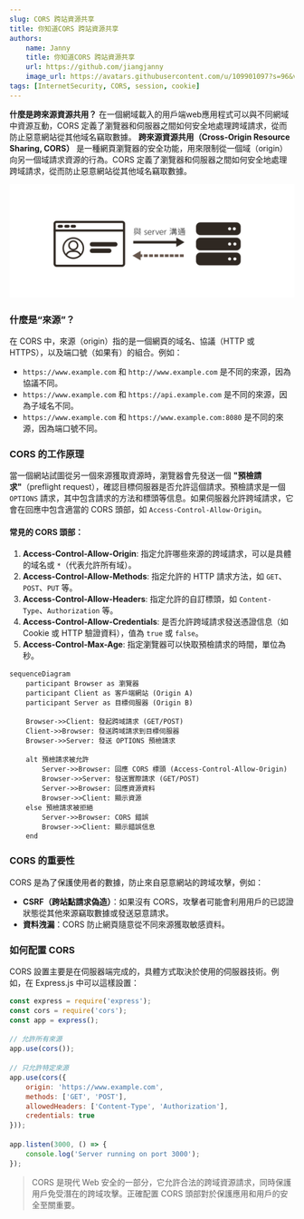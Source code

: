 ```yaml
---
slug: CORS 跨站資源共享
title: 你知道CORS 跨站資源共享
authors:
    name: Janny
    title: 你知道CORS 跨站資源共享
    url: https://github.com/jiangjanny
    image_url: https://avatars.githubusercontent.com/u/109901097?s=96&v=4
tags: [InternetSecurity, CORS, session, cookie]
---
```


**什麼是跨來源資源共用？**
在一個網域載入的用戶端web應用程式可以與不同網域中資源互動，CORS 定義了瀏覽器和伺服器之間如何安全地處理跨域請求，從而防止惡意網站從其他域名竊取數據。
**跨來源資源共用（Cross-Origin Resource Sharing, CORS）** 是一種網頁瀏覽器的安全功能，用來限制從一個域（origin）向另一個域請求資源的行為。CORS 定義了瀏覽器和伺服器之間如何安全地處理跨域請求，從而防止惡意網站從其他域名竊取數據。

![alt text](image-7.png)


### **什麼是“來源”？**
在 CORS 中，來源（origin）指的是一個網頁的域名、協議（HTTP 或 HTTPS），以及端口號（如果有）的組合。例如：
- `https://www.example.com` 和 `http://www.example.com` 是不同的來源，因為協議不同。
- `https://www.example.com` 和 `https://api.example.com` 是不同的來源，因為子域名不同。
- `https://www.example.com` 和 `https://www.example.com:8080` 是不同的來源，因為端口號不同。

### **CORS 的工作原理**
當一個網站試圖從另一個來源獲取資源時，瀏覽器會先發送一個 **"預檢請求"**（preflight request），確認目標伺服器是否允許這個請求。預檢請求是一個 `OPTIONS` 請求，其中包含請求的方法和標頭等信息。如果伺服器允許跨域請求，它會在回應中包含適當的 CORS 頭部，如 `Access-Control-Allow-Origin`。

#### **常見的 CORS 頭部：**
1. **Access-Control-Allow-Origin**: 指定允許哪些來源的跨域請求，可以是具體的域名或 `*`（代表允許所有域）。
2. **Access-Control-Allow-Methods**: 指定允許的 HTTP 請求方法，如 `GET`、`POST`、`PUT` 等。
3. **Access-Control-Allow-Headers**: 指定允許的自訂標頭，如 `Content-Type`、`Authorization` 等。
4. **Access-Control-Allow-Credentials**: 是否允許跨域請求發送憑證信息（如 Cookie 或 HTTP 驗證資料），值為 `true` 或 `false`。
5. **Access-Control-Max-Age**: 指定瀏覽器可以快取預檢請求的時間，單位為秒。


```mermaid
sequenceDiagram
    participant Browser as 瀏覽器
    participant Client as 客戶端網站 (Origin A)
    participant Server as 目標伺服器 (Origin B)
    
    Browser->>Client: 發起跨域請求 (GET/POST)
    Client->>Browser: 發送跨域請求到目標伺服器
    Browser->>Server: 發送 OPTIONS 預檢請求
    
    alt 預檢請求被允許
        Server->>Browser: 回應 CORS 標頭 (Access-Control-Allow-Origin)
        Browser->>Server: 發送實際請求 (GET/POST)
        Server->>Browser: 回應資源資料
        Browser->>Client: 顯示資源
    else 預檢請求被拒絕
        Server->>Browser: CORS 錯誤
        Browser->>Client: 顯示錯誤信息
    end
```

### **CORS 的重要性**
CORS 是為了保護使用者的數據，防止來自惡意網站的跨域攻擊，例如：
- **CSRF（跨站點請求偽造）**：如果沒有 CORS，攻擊者可能會利用用戶的已認證狀態從其他來源竊取數據或發送惡意請求。
- **資料洩漏**：CORS 防止網頁隨意從不同來源獲取敏感資料。

### **如何配置 CORS**
CORS 設置主要是在伺服器端完成的，具體方式取決於使用的伺服器技術。例如，在 Express.js 中可以這樣設置：

```javascript
const express = require('express');
const cors = require('cors');
const app = express();

// 允許所有來源
app.use(cors());

// 只允許特定來源
app.use(cors({
    origin: 'https://www.example.com',
    methods: ['GET', 'POST'],
    allowedHeaders: ['Content-Type', 'Authorization'],
    credentials: true
}));

app.listen(3000, () => {
    console.log('Server running on port 3000');
});
```

> CORS 是現代 Web 安全的一部分，它允許合法的跨域資源請求，同時保護用戶免受潛在的跨域攻擊。正確配置 CORS 頭部對於保護應用和用戶的安全至關重要。